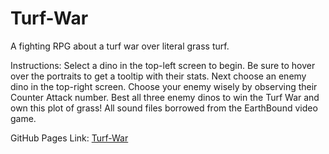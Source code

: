 # Turf-War

A fighting RPG about a turf war over literal grass turf.

Instructions: Select a dino in the top-left screen to begin. Be sure to hover over the portraits to get a tooltip with their stats. Next choose an enemy dino in the top-right screen. Choose your enemy wisely by observing their Counter Attack number. Best all three enemy dinos to win the Turf War and own this plot of grass! All sound files borrowed from the EarthBound video game.

GitHub Pages Link: [Turf-War](https://skmanik.github.io/Turf-War/)